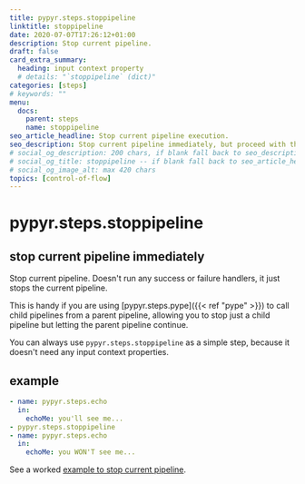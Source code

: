 ```yaml
---
title: pypyr.steps.stoppipeline
linktitle: stoppipeline
date: 2020-07-07T17:26:12+01:00
description: Stop current pipeline.
draft: false
card_extra_summary:
  heading: input context property
  # details: "`stoppipeline` (dict)"
categories: [steps]
# keywords: ""
menu:
  docs:
    parent: steps
    name: stoppipeline
seo_article_headline: Stop current pipeline execution.
seo_description: Stop current pipeline immediately, but proceed with the calling parent pipeline during task-runner execution.
# social_og_description: 200 chars, if blank fall back to seo_description then description
# social_og_title: stoppipeline -- if blank fall back to seo_article_headline > .Title. Max 70 chars
# social_og_image_alt: max 420 chars
topics: [control-of-flow]
---
```

# pypyr.steps.stoppipeline
## stop current pipeline immediately
Stop current pipeline. Doesn't run any success or failure handlers, it
just stops the current pipeline.

This is handy if you are using [pypyr.steps.pype]({{< ref "pype" >}}) to call 
child pipelines from a parent pipeline, allowing you to stop just a child
pipeline but letting the parent pipeline continue.

You can always use `pypyr.steps.stoppipeline` as a simple step, because it 
doesn't need any input context properties.

## example
```yaml
- name: pypyr.steps.echo
  in:
    echoMe: you'll see me...
- pypyr.steps.stoppipeline
- name: pypyr.steps.echo
  in:
    echoMe: you WON'T see me...
```

See a worked [example to stop current pipeline](https://github.com/pypyr/pypyr-example/blob/master/pipelines/stop-pipeline.yaml).